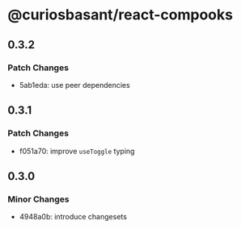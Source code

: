 # @curiosbasant/react-compooks

## 0.3.2

### Patch Changes

- 5ab1eda: use peer dependencies

## 0.3.1

### Patch Changes

- f051a70: improve `useToggle` typing

## 0.3.0

### Minor Changes

- 4948a0b: introduce changesets
